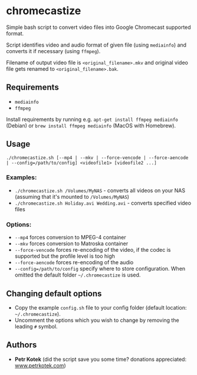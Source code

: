 chromecastize
=============
Simple bash script to convert video files into Google Chromecast supported format.

Script identifies video and audio format of given file (using `mediainfo`) and converts it if necessary (using `ffmpeg`).

Filename of output video file is `<original_filename>.mkv` and original video file gets renamed to `<original_filename>.bak`.

Requirements
------------
- `mediainfo`
- `ffmpeg`

Install requirements by running e.g. `apt-get install ffmpeg mediainfo` (Debian) or `brew install ffmpeg mediainfo` (MacOS with Homebrew).

Usage
-----
```
./chromecastize.sh [--mp4 | --mkv | --force-vencode | --force-aencode | --config=/path/to/config] <videofile1> [videofile2 ...]
```

### Examples:
- `./chromecastize.sh /Volumes/MyNAS` - converts all videos on your NAS (assuming that it's mounted to `/Volumes/MyNAS`)
- `./chromecastize.sh Holiday.avi Wedding.avi` - converts specified video files

### Options:
- `--mp4` forces conversion to MPEG-4 container
- `--mkv` forces conversion to Matroska container
- `--force-vencode` forces re-encoding of the video, if the codec is supported but the profile level is too high
- `--force-aencode` forces re-encoding of the audio
- `--config=/path/to/config` specify where to store configuration. When omitted the default folder `~/.chromecastize` is used.

Changing default options
------------------------
- Copy the example `config.sh` file to your config folder (default location: `~/.chromecastize`).
- Uncomment the options which you wish to change by removing the leading `#` symbol.

Authors
-------
- **Petr Kotek** (did the script save you some time? donations appreciated: www.petrkotek.com)
